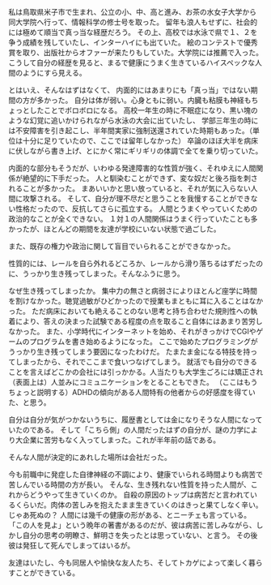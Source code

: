 私は鳥取県米子市で生まれ、公立の小、中、高と進み、お茶の水女子大学から同大学院へ行って、情報科学の修士号を取った。
留年も浪人もせずに、社会的には極めて順当で真っ当な経歴だろう。
その上、高校では水泳で県で１、２を争う成績を残していたし、インターハイにも出ていた。
絵のコンテストで優秀賞を取り、出版社からオファーが来たりもしていた。大学院には推薦で入った。
こうして自分の経歴を見ると、まるで健康にうまく生きているハイスペックな人間のようにすら見える。

とはいえ、そんなはずはなくて、
内面的にはあまりにも「真っ当」ではない期間の方が多かった。
自分は体が弱い。心身ともに弱い。内臓も粘膜も神経もちょっとしたことでボロボロになる。
高校一年生の時に不眠症になり、黒い塊のような幻覚に追いかけられながら水泳の大会に出ていたし、
学部三年生の時には不安障害を引き起こし、半年間実家に強制送還されていた時期もあった。（単位は十分に足りていたので、ここでは留年しなかった）
卒論のほぼ大半を病床に伏しながら書き上げ、とにかく常にギリギリの体調で全てを乗り切っていた。

内面的な部分もそうだが、いわゆる発達障害的な性質が強く、それゆえに人間関係が絶望的に下手だった。
人と馴染むことができず、変な奴だと後ろ指を刺されることが多かった。
まあいいかと思い放っていると、それが気に入らない人間に攻撃される。
そして、自分が理不尽だと思うことを我慢することができない性格だったので、反抗してさらに孤立する。
人間とうまくやっていくための政治的なことが全くできない。
１対１の人間関係はうまく行っていたことも多かったが、ほとんどの期間を友達が学校にいない状態で過ごした。

また、既存の権力や政治に関して盲目でいられることができなかった。

性質的には、レールを自ら外れるどころか、レールから滑り落ちるはずだったのに、うっかり生き残ってしまった。そんなふうに思う。

なぜ生き残ってしまったか。
集中力の無さと病弱さによりほとんど座学に時間を割けなかった。聴覚過敏がひどかったので授業もまともに耳に入ることはなかった。
ただ病床においても絶えることのない思考と持ち合わせた規則性への執着により、答えの決まった試験である程度の点を取ること自体にはあまり苦労しなかった。
また、小学時代にインターネットを始め、それがきっかけでCGIやゲームのプログラムを書き始めるようになった。
ここで始めたプログラミングがうっかり生き残ってしまう要因になったわけだ。
たまたま金になる特技を持ってしまったから、それでここまで食いつなげてしまう。
就活でも自分のできることを言えばどこかの会社には引っかかる。人当たりも大学生ごろには矯正され（表面上は）人並みにコミュニケーションをとることもできた。
（ここはもうちょっと説明する）ADHDの傾向がある人間特有の他者からの好感度を得ていた、と思う。

自分は自分が気がつかないうちに、履歴書としては金になりそうな人間になっていたのである。
そして「こちら側」の人間だったはずの自分が、謎の力学により大企業に苦労もなく入ってしまった。これが半年前の話である。

そんな人間が決定的にあれした場所は会社だった。

今も前職中に発症した自律神経の不調により、健康でいられる時間よりも病苦で苦しんでいる時間の方が長い。
そんな、生き残れない性質を持った人間が、これからどうやって生きていくのか。
自殺の原因のトップは病苦だと言われているくらいだ。肉体の苦しみを抱えたまま生きていくのはきっと果てしなく辛い。
じゃあ死ぬの？
人間には幾千の健康の形がある、とニーチェも言っている。
「この人を見よ」という晩年の著書があるのだが、彼は病苦に苦しみながら、しかし自分の思考の明瞭さ、鮮明さを失ったとは思っていない、と言う。
その後彼は発狂して死んでしまってはいるが。

友達はいたし、今も同居人や愉快な友人たち、そしてトカゲによって楽しく暮らすことができている。
